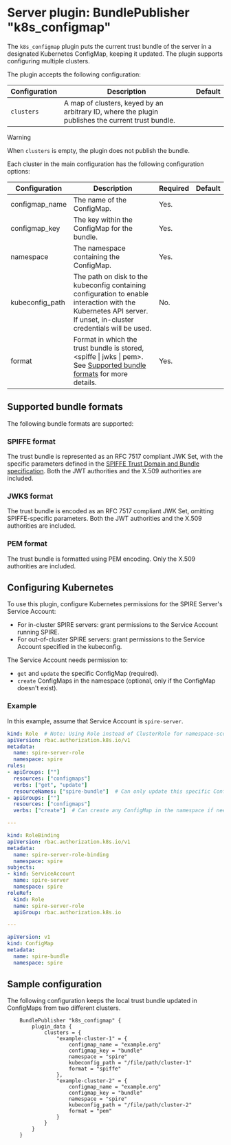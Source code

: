# Server plugin: BundlePublisher "k8s_configmap"

The `k8s_configmap` plugin puts the current trust bundle of the server in a designated
Kubernetes ConfigMap, keeping it updated. The plugin supports configuring multiple clusters.

The plugin accepts the following configuration:

| Configuration | Description                                                                                       | Default |
|---------------|---------------------------------------------------------------------------------------------------|---------|
| `clusters`    | A map of clusters, keyed by an arbitrary ID, where the plugin publishes the current trust bundle. |         |

> [!WARNING]
> When `clusters` is empty, the plugin does not publish the bundle.

Each cluster in the main configuration has the following configuration options:

| Configuration   | Description                                                                                                                                                                                            | Required | Default |
|-----------------|--------------------------------------------------------------------------------------------------------------------------------------------------------------------------------------------------------|----------|---------|
| configmap_name  | The name of the ConfigMap.                                                                                                                                                                             | Yes.     |         |
| configmap_key   | The key within the ConfigMap for the bundle.                                                                                                                                                           | Yes.     |         |
| namespace       | The namespace containing the ConfigMap.                                                                                                                                                                | Yes.     |         |
| kubeconfig_path | The path on disk to the kubeconfig containing configuration to enable interaction with the Kubernetes API server. If unset, in-cluster credentials will be used.                                       | No.      |         |
| format          | Format in which the trust bundle is stored, &lt;spiffe &vert; jwks &vert; pem&gt;. See [Supported bundle formats](#supported-bundle-formats) for more details.                                         | Yes.     |         |

## Supported bundle formats

The following bundle formats are supported:

### SPIFFE format

The trust bundle is represented as an RFC 7517 compliant JWK Set, with the specific parameters defined in the [SPIFFE Trust Domain and Bundle specification](https://github.com/spiffe/spiffe/blob/main/standards/SPIFFE_Trust_Domain_and_Bundle.md#4-spiffe-bundle-format). Both the JWT authorities and the X.509 authorities are included.

### JWKS format

The trust bundle is encoded as an RFC 7517 compliant JWK Set, omitting SPIFFE-specific parameters. Both the JWT authorities and the X.509 authorities are included.

### PEM format

The trust bundle is formatted using PEM encoding. Only the X.509 authorities are included.

## Configuring Kubernetes

To use this plugin, configure Kubernetes permissions for the SPIRE Server's Service Account:

- For in-cluster SPIRE servers: grant permissions to the Service Account running SPIRE.
- For out-of-cluster SPIRE servers: grant permissions to the Service Account specified in the kubeconfig.

The Service Account needs permission to:
- `get` and `update` the specific ConfigMap (required).
- `create` ConfigMaps in the namespace (optional, only if the ConfigMap doesn't exist).

### Example

In this example, assume that Service Account is `spire-server`.

```yaml
kind: Role  # Note: Using Role instead of ClusterRole for namespace-scoped permissions
apiVersion: rbac.authorization.k8s.io/v1
metadata:
  name: spire-server-role
  namespace: spire
rules:
- apiGroups: [""]
  resources: ["configmaps"]
  verbs: ["get", "update"]
  resourceNames: ["spire-bundle"]  # Can only update this specific ConfigMap
- apiGroups: [""]
  resources: ["configmaps"]
  verbs: ["create"]  # Can create any ConfigMap in the namespace if needed

---

kind: RoleBinding
apiVersion: rbac.authorization.k8s.io/v1
metadata:
  name: spire-server-role-binding
  namespace: spire
subjects:
- kind: ServiceAccount
  name: spire-server
  namespace: spire
roleRef:
  kind: Role
  name: spire-server-role
  apiGroup: rbac.authorization.k8s.io

---

apiVersion: v1
kind: ConfigMap
metadata:
  name: spire-bundle
  namespace: spire
```

## Sample configuration

The following configuration keeps the local trust bundle updated in ConfigMaps from two different clusters.

```hcl
    BundlePublisher "k8s_configmap" {
        plugin_data {
            clusters = {
                "example-cluster-1" = {
                    configmap_name = "example.org"
                    configmap_key = "bundle"
                    namespace = "spire"
                    kubeconfig_path = "/file/path/cluster-1"
                    format = "spiffe"
                },
                "example-cluster-2" = {
                    configmap_name = "example.org"
                    configmap_key = "bundle"
                    namespace = "spire"
                    kubeconfig_path = "/file/path/cluster-2"
                    format = "pem"
                }
            }
        }
    }
```
